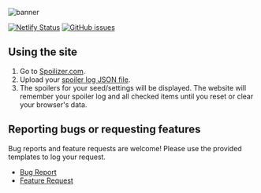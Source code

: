 ![banner](https://repository-images.githubusercontent.com/286146479/ad377080-dce3-11ea-9fce-a944bb24828a)

[![Netlify Status](https://api.netlify.com/api/v1/badges/67e7d7ad-e338-40f3-aabd-bc718aae5204/deploy-status)](https://app.netlify.com/sites/spoilizer/deploys)
[![GitHub issues](https://img.shields.io/github/issues/amickael/spoilizer?color=red)](https://github.com/amickael/spoilizer/issues)

## Using the site
1. Go to [Spoilizer.com](https://spoilizer.com/).
2. Upload your [spoiler log JSON file](https://wiki.ootrandomizer.com/index.php?title=Frequently_Asked_Questions#How_Do_I_Find_My_Spoiler_Log_Again.3F).
3. The spoilers for your seed/settings will be displayed. The website will remember your spoiler log and all checked items until you reset or clear your browser's data.

## Reporting bugs or requesting features
Bug reports and feature requests are welcome! Please use the provided templates to log your request.
* [Bug Report](https://github.com/amickael/spoilizer/issues/new?template=bug_report.md)
* [Feature Request](https://github.com/amickael/spoilizer/issues/new?template=feature_request.md)
